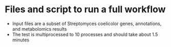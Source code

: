 # Files and script to run a full workflow
* Input files are a subset of Streptomyces coelicolor genes, annotations, and metabolomics results
* The test is multiprocessed to 10 processes and should take about 1.5 minutes
